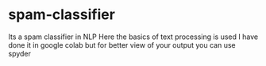 # spam-classifier
Its a spam classifier in NLP
Here the basics of text processing is used 
I have done it in google colab but for better view of your output you can use spyder
